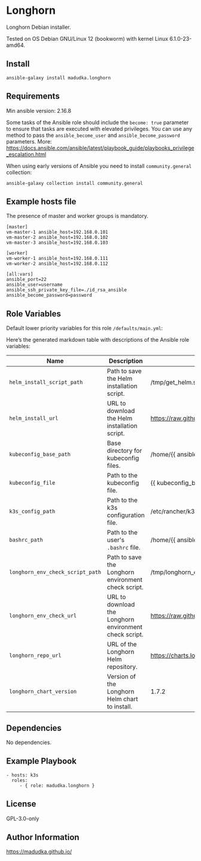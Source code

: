 Longhorn
=========

Longhorn Debian installer.

Tested on OS Debian GNU/Linux 12 (bookworm) with kernel Linux 6.1.0-23-amd64.

Install
-------
```
ansible-galaxy install madudka.longhorn
```

Requirements
------------
Min ansible version: 2.16.8

Some tasks of the Ansible role should include the `become: true` parameter to ensure that tasks are executed with elevated privileges.
You can use any method to pass the `ansible_become_user` and `ansible_become_password` parameters.
More: https://docs.ansible.com/ansible/latest/playbook_guide/playbooks_privilege_escalation.html

When using early versions of Ansible you need to install `community.general` collection:

```
ansible-galaxy collection install community.general
```

Example hosts file
----------
The presence of master and worker groups is mandatory.

    [master]
    vm-master-1 ansible_host=192.168.0.101
    vm-master-2 ansible_host=192.168.0.102
    vm-master-3 ansible_host=192.168.0.103
    
    [worker]
    vm-worker-1 ansible_host=192.168.0.111
    vm-worker-2 ansible_host=192.168.0.112
    
    [all:vars]
    ansible_port=22
    ansible_user=username
    ansible_ssh_private_key_file=./id_rsa_ansible 
    ansible_become_password=password

Role Variables
--------------
Default lower priority variables for this role `/defaults/main.yml`:

Here’s the generated markdown table with descriptions of the Ansible role variables:

| Name                             | Description                                            | Value example                                                                            |
| -------------------------------- | ------------------------------------------------------ | ---------------------------------------------------------------------------------------- |
| `helm_install_script_path`       | Path to save the Helm installation script.             | /tmp/get_helm.sh                                                                        |
| `helm_install_url`               | URL to download the Helm installation script.          | https://raw.githubusercontent.com/helm/helm/main/scripts/get-helm-3                      |
| `kubeconfig_base_path`           | Base directory for kubeconfig files.                   | /home/{{ ansible_user }}/.kube                                                           |
| `kubeconfig_file`                | Path to the kubeconfig file.                           | {{ kubeconfig_base_path }}/config                                                        |
| `k3s_config_path`                | Path to the k3s configuration file.                    | /etc/rancher/k3s/k3s.yaml                                                                |
| `bashrc_path`                    | Path to the user's `.bashrc` file.                     | /home/{{ ansible_user }}/.bashrc                                                         |
| `longhorn_env_check_script_path` | Path to save the Longhorn environment check script.    | /tmp/longhorn_env_check.sh                                                               |
| `longhorn_env_check_url`         | URL to download the Longhorn environment check script. | https://raw.githubusercontent.com/longhorn/longhorn/v1.7.2/scripts/environment_check.sh |
| `longhorn_repo_url`              | URL of the Longhorn Helm repository.                   | https://charts.longhorn.io                                                              |
| `longhorn_chart_version`         | Version of the Longhorn Helm chart to install.         | 1.7.2                                                                                   |

Dependencies
------------

No dependencies.

Example Playbook
----------------

    - hosts: k3s
      roles:
         - { role: madudka.longhorn }

License
-------

GPL-3.0-only

Author Information
------------------

https://madudka.github.io/